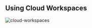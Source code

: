 ## Using Cloud Workspaces

![cloud-workspaces](https://user-images.githubusercontent.com/58792/187741258-299154a1-10ae-487f-acec-e3e93c34f957.png)
